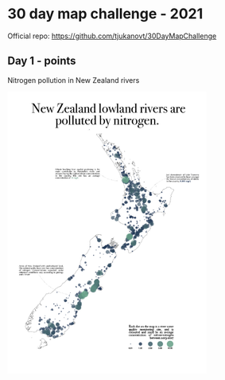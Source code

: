 # 30 day map challenge - 2021

Official repo: https://github.com/tjukanovt/30DayMapChallenge

## Day 1 - points

Nitrogen pollution in New Zealand rivers

<img src="outputs/day1-illustrator.jpg" width=400 align=left>
